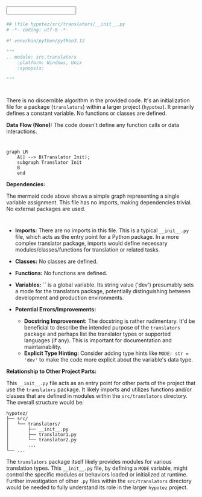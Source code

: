 # <input code>

```python
## \file hypotez/src/translators/__init__.py
# -*- coding: utf-8 -*-

#! venv/bin/python/python3.12

"""
.. module: src.translators 
	:platform: Windows, Unix
	:synopsis:

"""

```

# <algorithm>

There is no discernible algorithm in the provided code. It's an initialization file for a package (`translators`) within a larger project (`hypotez`).  It primarily defines a constant variable.  No functions or classes are defined.

**Data Flow (None):**  The code doesn't define any function calls or data interactions.


# <mermaid>

```mermaid
graph LR
    A[] --> B(Translator Init);
    subgraph Translator Init
    B
    end
```

**Dependencies:**

The mermaid code above shows a simple graph representing a single variable assignment. This file has no imports, making dependencies trivial. No external packages are used.


# <explanation>

* **Imports:**  There are no imports in this file.  This is a typical `__init__.py` file, which acts as the entry point for a Python package.  In a more complex translator package, imports would define necessary modules/classes/functions for translation or related tasks.

* **Classes:**  No classes are defined.

* **Functions:** No functions are defined.

* **Variables:** `` is a global variable.  Its string value ('dev') presumably sets a mode for the translators package, potentially distinguishing between development and production environments.

* **Potential Errors/Improvements:**

    * **Docstring Improvement:** The docstring is rather rudimentary.  It'd be beneficial to describe the intended purpose of the `translators` package and perhaps list the translator types or supported languages (if any).  This is important for documentation and maintainability.
    * **Explicit Type Hinting:**  Consider adding type hints like `MODE: str = 'dev'` to make the code more explicit about the variable's data type.


**Relationship to Other Project Parts:**

This `__init__.py` file acts as an entry point for other parts of the project that use the `translators` package. It likely imports and utilizes functions and/or classes that are defined in modules within the `src/translators` directory.  The overall structure would be:

```
hypotez/
├── src/
│   └── translators/
│       ├── __init__.py
│       ├── translator1.py
│       └── translator2.py
│       ...
└── ...
```


The `translators` package itself likely provides modules for various translation types.   This `__init__.py` file, by defining a `MODE` variable, might control the specific modules or behaviors loaded or initialized at runtime.  Further investigation of other `.py` files within the `src/translators` directory would be needed to fully understand its role in the larger `hypotez` project.